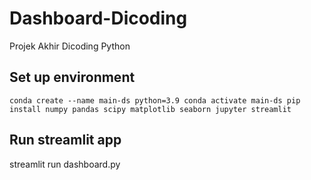 # Dashboard-Dicoding
Projek Akhir Dicoding Python

## Set up environment
`conda create --name main-ds python=3.9
conda activate main-ds
pip install numpy pandas scipy matplotlib seaborn jupyter streamlit `

## Run streamlit app
streamlit run dashboard.py
